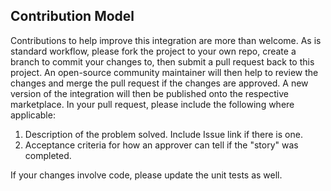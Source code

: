 ## Contribution Model

Contributions to help improve this integration are more than welcome. As is standard workflow, please fork the project to your own repo, create a branch to commit your changes to, then submit a pull request back to this project. An open-source community maintainer will then help to review the changes and merge the pull request if the changes are approved. A new version of the integration will then be published onto the respective marketplace. In your pull request, please include the following where applicable: 

1. Description of the problem solved. Include Issue link if there is one. 
2. Acceptance criteria for how an approver can tell if the "story" was completed. 

If your changes involve code, please update the unit tests as well. 
